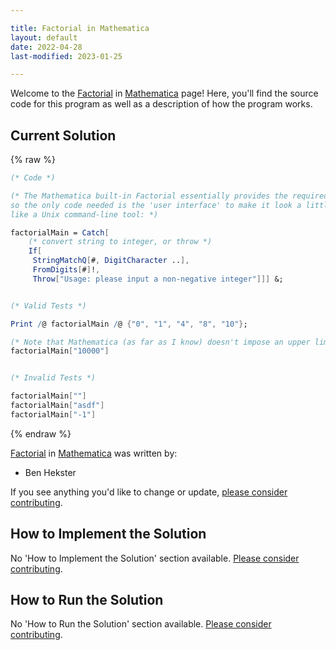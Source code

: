 ```yaml
---

title: Factorial in Mathematica
layout: default
date: 2022-04-28
last-modified: 2023-01-25

---
```


Welcome to the [Factorial](https://sampleprograms.io/projects/factorial) in [Mathematica](https://sampleprograms.io/languages/mathematica) page! Here, you'll find the source code for this program as well as a description of how the program works.

## Current Solution

{% raw %}

```mathematica
(* Code *)

(* The Mathematica built-in Factorial essentially provides the required behavior;
so the only code needed is the 'user interface' to make it look a little more
like a Unix command-line tool: *)

factorialMain = Catch[
    (* convert string to integer, or throw *)
    If[
     StringMatchQ[#, DigitCharacter ..],
     FromDigits[#]!,
     Throw["Usage: please input a non-negative integer"]]] &;


(* Valid Tests *)

Print /@ factorialMain /@ {"0", "1", "4", "8", "10"};

(* Note that Mathematica (as far as I know) doesn't impose an upper limit on computations: *)
factorialMain["10000"]


(* Invalid Tests *)

factorialMain[""]
factorialMain["asdf"]
factorialMain["-1"]
```

{% endraw %}

[Factorial](https://sampleprograms.io/projects/factorial) in [Mathematica](https://sampleprograms.io/languages/mathematica) was written by:

- Ben Hekster

If you see anything you'd like to change or update, [please consider contributing](https://github.com/TheRenegadeCoder/sample-programs).

## How to Implement the Solution

No 'How to Implement the Solution' section available. [Please consider contributing](https://github.com/TheRenegadeCoder/sample-programs-website).

## How to Run the Solution

No 'How to Run the Solution' section available. [Please consider contributing](https://github.com/TheRenegadeCoder/sample-programs-website).